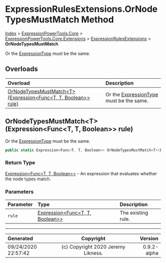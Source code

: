 ﻿# ExpressionRulesExtensions.OrNodeTypesMustMatch Method

[Index](../index.md) > [ExpressionPowerTools.Core](ExpressionPowerTools.Core.a.md) > [ExpressionPowerTools.Core.Extensions](ExpressionPowerTools.Core.Extensions.n.md) > [ExpressionRulesExtensions](ExpressionPowerTools.Core.Extensions.ExpressionRulesExtensions.cs.md) > **OrNodeTypesMustMatch**

Or the [ExpressionType](https://docs.microsoft.com/dotnet/api/system.linq.expressions.expressiontype) must be the same.

## Overloads

| Overload | Description |
| :-- | :-- |
| [OrNodeTypesMustMatch&lt;T>(Expression&lt;Func&lt;T, T, Boolean>> rule)](#ornodetypesmustmatchtexpressionfunct-t-boolean-rule) | Or the [ExpressionType](https://docs.microsoft.com/dotnet/api/system.linq.expressions.expressiontype) must be the same. |
## OrNodeTypesMustMatch&lt;T>(Expression&lt;Func&lt;T, T, Boolean>> rule)

Or the [ExpressionType](https://docs.microsoft.com/dotnet/api/system.linq.expressions.expressiontype) must be the same.

```csharp
public static Expression<Func<T, T, Boolean>> OrNodeTypesMustMatch<T>(Expression<Func<T, T, Boolean>> rule)
```

### Return Type

 [Expression&lt;Func&lt;T, T, Boolean>>](https://docs.microsoft.com/dotnet/api/system.linq.expressions.expression-1)  - An expression that evaluates whether the node types match.

### Parameters

| Parameter | Type | Description |
| :-- | :-- | :-- |
| `rule` | [Expression&lt;Func&lt;T, T, Boolean>>](https://docs.microsoft.com/dotnet/api/system.linq.expressions.expression-1) | The existing rule. |



---

| Generated | Copyright | Version |
| :-- | :-: | --: |
| 09/24/2020 22:57:42 | (c) Copyright 2020 Jeremy Likness. | 0.9.2-alpha |
